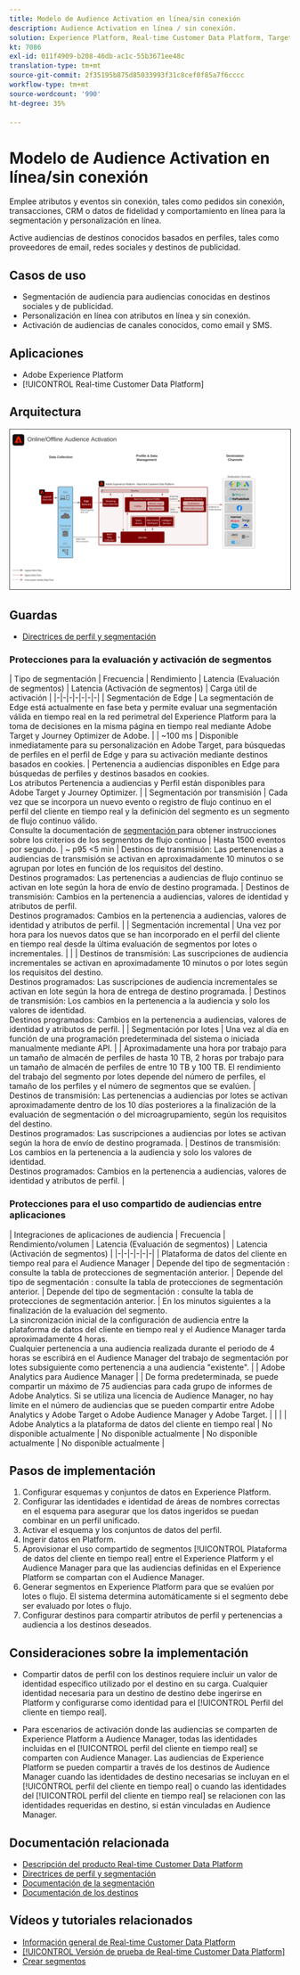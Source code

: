 ```yaml
---
title: Modelo de Audience Activation en línea/sin conexión
description: Audience Activation en línea / sin conexión.
solution: Experience Platform, Real-time Customer Data Platform, Target, Audience Manager, Analytics, Experience Cloud Services, Data Collection
kt: 7086
exl-id: 011f4909-b208-46db-ac1c-55b3671ee48c
translation-type: tm+mt
source-git-commit: 2f35195b875d85033993f31c8cef0f85a7f6cccc
workflow-type: tm+mt
source-wordcount: '990'
ht-degree: 35%

---
```


# Modelo de Audience Activation en línea/sin conexión

Emplee atributos y eventos sin conexión, tales como pedidos sin conexión, transacciones, CRM o datos de fidelidad y comportamiento en línea para la segmentación y personalización en línea.

Active audiencias de destinos conocidos basados en perfiles, tales como proveedores de email, redes sociales y destinos de publicidad.

## Casos de uso

* Segmentación de audiencia para audiencias conocidas en destinos sociales y de publicidad.
* Personalización en línea con atributos en línea y sin conexión.
* Activación de audiencias de canales conocidos, como email y SMS.

## Aplicaciones

* Adobe Experience Platform
* [!UICONTROL Real-time Customer Data Platform]

## Arquitectura

<img src="assets/onoff.svg" alt="Arquitectura de referencia para el modelo de Audience Activation en línea/sin conexión" style="border:1px solid #4a4a4a" />

## Guardas

* [Directrices de perfil y segmentación](https://experienceleague.adobe.com/docs/experience-platform/profile/guardrails.html?lang=es)

### Protecciones para la evaluación y activación de segmentos

| Tipo de segmentación | Frecuencia | Rendimiento | Latencia (Evaluación de segmentos) | Latencia (Activación de segmentos) | Carga útil de activación |
|-|-|-|-|-|-|-|
| Segmentación de Edge | La segmentación de Edge está actualmente en fase beta y permite evaluar una segmentación válida en tiempo real en la red perimetral del Experience Platform para la toma de decisiones en la misma página en tiempo real mediante Adobe Target y Journey Optimizer de Adobe. |  | ~100 ms | Disponible inmediatamente para su personalización en Adobe Target, para búsquedas de perfiles en el perfil de Edge y para su activación mediante destinos basados en cookies. | Pertenencia a audiencias disponibles en Edge para búsquedas de perfiles y destinos basados en cookies.<br>Los atributos Pertenencia a audiencias y Perfil están disponibles para Adobe Target y Journey Optimizer.  |
| Segmentación por transmisión | Cada vez que se incorpora un nuevo evento o registro de flujo continuo en el perfil del cliente en tiempo real y la definición del segmento es un segmento de flujo continuo válido. <br>Consulte la documentación de  [segmentación ](https://experienceleague.adobe.com/docs/experience-platform/segmentation/api/streaming-segmentation.html?lang=es) para obtener instrucciones sobre los criterios de los segmentos de flujo continuo | Hasta 1500 eventos por segundo.  | ~ p95 &lt;5 min | Destinos de transmisión: Las pertenencias a audiencias de transmisión se activan en aproximadamente 10 minutos o se agrupan por lotes en función de los requisitos del destino.<br>Destinos programados: Las pertenencias a audiencias de flujo continuo se activan en lote según la hora de envío de destino programada. | Destinos de transmisión: Cambios en la pertenencia a audiencias, valores de identidad y atributos de perfil.<br>Destinos programados: Cambios en la pertenencia a audiencias, valores de identidad y atributos de perfil. |
| Segmentación incremental | Una vez por hora para los nuevos datos que se han incorporado en el perfil del cliente en tiempo real desde la última evaluación de segmentos por lotes o incrementales. |  |  | Destinos de transmisión: Las suscripciones de audiencia incrementales se activan en aproximadamente 10 minutos o por lotes según los requisitos del destino.<br>Destinos programados: Las suscripciones de audiencia incrementales se activan en lote según la hora de entrega de destino programada. | Destinos de transmisión: Los cambios en la pertenencia a la audiencia y solo los valores de identidad.<br>Destinos programados: Cambios en la pertenencia a audiencias, valores de identidad y atributos de perfil. |
| Segmentación por lotes | Una vez al día en función de una programación predeterminada del sistema o iniciada manualmente mediante API. |  | Aproximadamente una hora por trabajo para un tamaño de almacén de perfiles de hasta 10 TB, 2 horas por trabajo para un tamaño de almacén de perfiles de entre 10 TB y 100 TB. El rendimiento del trabajo del segmento por lotes depende del número de perfiles, el tamaño de los perfiles y el número de segmentos que se evalúen. | Destinos de transmisión: Las pertenencias a audiencias por lotes se activan aproximadamente dentro de los 10 días posteriores a la finalización de la evaluación de segmentación o del microagrupamiento, según los requisitos del destino.<br>Destinos programados: Las suscripciones a audiencias por lotes se activan según la hora de envío de destino programada. | Destinos de transmisión: Los cambios en la pertenencia a la audiencia y solo los valores de identidad.<br>Destinos programados: Cambios en la pertenencia a audiencias, valores de identidad y atributos de perfil. |

### Protecciones para el uso compartido de audiencias entre aplicaciones

| Integraciones de aplicaciones de audiencia | Frecuencia | Rendimiento/volumen | Latencia (Evaluación de segmentos) | Latencia (Activación de segmentos) |
|-|-|-|-|-|-|
| Plataforma de datos del cliente en tiempo real para el Audience Manager | Depende del tipo de segmentación : consulte la tabla de protecciones de segmentación anterior. | Depende del tipo de segmentación : consulte la tabla de protecciones de segmentación anterior. | Depende del tipo de segmentación : consulte la tabla de protecciones de segmentación anterior. | En los minutos siguientes a la finalización de la evaluación del segmento.<br>La sincronización inicial de la configuración de audiencia entre la plataforma de datos del cliente en tiempo real y el Audience Manager tarda aproximadamente 4 horas.<br>Cualquier pertenencia a una audiencia realizada durante el periodo de 4 horas se escribirá en el Audience Manager del trabajo de segmentación por lotes subsiguiente como pertenencia a una audiencia &quot;existente&quot;. |
| Adobe Analytics para Audience Manager |  | De forma predeterminada, se puede compartir un máximo de 75 audiencias para cada grupo de informes de Adobe Analytics. Si se utiliza una licencia de Audience Manager, no hay límite en el número de audiencias que se pueden compartir entre Adobe Analytics y Adobe Target o Adobe Audience Manager y Adobe Target. |  |  |
| Adobe Analytics a la plataforma de datos del cliente en tiempo real | No disponible actualmente | No disponible actualmente | No disponible actualmente | No disponible actualmente |





## Pasos de implementación

1. Configurar esquemas y conjuntos de datos en Experience Platform.
1. Configurar las identidades e identidad de áreas de nombres correctas en el esquema para asegurar que los datos ingeridos se puedan combinar en un perfil unificado.
1. Activar el esquema y los conjuntos de datos del perfil.
1. Ingerir datos en Platform.
1. Aprovisionar el uso compartido de segmentos [!UICONTROL Plataforma de datos del cliente en tiempo real] entre el Experience Platform y el Audience Manager para que las audiencias definidas en el Experience Platform se compartan con el Audience Manager.
1. Generar segmentos en Experience Platform para que se evalúen por lotes o flujo. El sistema determina automáticamente si el segmento debe ser evaluado por lotes o flujo.
1. Configurar destinos para compartir atributos de perfil y pertenencias a audiencia a los destinos deseados.

## Consideraciones sobre la implementación

* Compartir datos de perfil con los destinos requiere incluir un valor de identidad específico utilizado por el destino en su carga. Cualquier identidad necesaria para un destino de destino debe ingerirse en Platform y configurarse como identidad para el [!UICONTROL Perfil del cliente en tiempo real].

* Para escenarios de activación donde las audiencias se comparten de Experience Platform a Audience Manager, todas las identidades incluidas en el [!UICONTROL perfil del cliente en tiempo real] se comparten con Audience Manager. Las audiencias de Experience Platform se pueden compartir a través de los destinos de Audience Manager cuando las identidades de destino necesarias se incluyan en el [!UICONTROL perfil del cliente en tiempo real] o cuando las identidades del [!UICONTROL perfil del cliente en tiempo real] se relacionen con las identidades requeridas en destino, si están vinculadas en Audience Manager.

## Documentación relacionada

* [Descripción del producto Real-time Customer Data Platform](https://helpx.adobe.com/es/legal/product-descriptions/real-time-customer-data-platform.html)
* [Directrices de perfil y segmentación](https://experienceleague.adobe.com/docs/experience-platform/profile/guardrails.html?lang=en)
* [Documentación de la segmentación](https://experienceleague.adobe.com/docs/experience-platform/segmentation/api/streaming-segmentation.html)
* [Documentación de los destinos](https://experienceleague.adobe.com/docs/experience-platform/destinations/catalog/overview.html?lang=es)

## Vídeos y tutoriales relacionados

* [Información general de Real-time Customer Data Platform](https://experienceleague.adobe.com/docs/platform-learn/tutorials/application-services/rtcdp/understanding-the-real-time-customer-data-platform.html?lang=es)
* [[!UICONTROL Versión de prueba de Real-time Customer Data Platform]](https://experienceleague.adobe.com/docs/platform-learn/tutorials/application-services/rtcdp/demo.html?lang=es)
* [Crear segmentos](https://experienceleague.adobe.com/docs/platform-learn/tutorials/segments/create-segments.html?lang=es)

